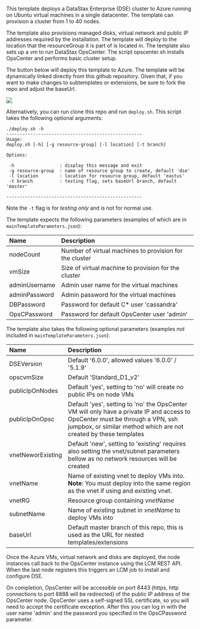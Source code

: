 This template deploys a DataStax Enterprise (DSE) cluster to Azure running on Ubuntu virtual machines in a single datacenter.  The template can provision a cluster from 1 to 40 nodes.  

The template also provisions managed disks, virtual network and public IP addresses required by the installation.  The template will deploy to the location that the resourceGroup it is part of is located in. The template also sets up a vm to run DataStax OpsCenter.  The script opscenter.sh installs OpsCenter and performs basic cluster setup.

The button below will deploy this template to Azure.  The template will be dynamically linked directly from this github repository.  Given that, if you want to make changes to subtemplates or extensions, be sure to fork the repo and adjust the baseUrl.

<a href="https://portal.azure.com/#create/Microsoft.Template/uri/https%3A%2F%2Fraw.githubusercontent.com%2FDSPN%2Fazure-resource-manager-dse%2Fmaster%2Fsingledc%2FmainTemplate.json" target="_blank">
    <img src="http://azuredeploy.net/deploybutton.png"/>
</a>

Alternatively, you can run clone this repo and run `deploy.sh`. This script takes the following optional arguments:

```
./deploy.sh -h
---------------------------------------------------
Usage:
deploy.sh [-h] [-g resource-group] [-l location] [-t branch]

Options:

 -h                 : display this message and exit
 -g resource-group  : name of resource group to create, default 'dse'
 -l location        : location for resource group, default 'eastus'
 -t branch          : testing flag, sets baseUrl branch, default 'master'

---------------------------------------------------
```
Note the `-t` flag is for *testing only* and is not for normal use.

The template expects the following parameters (examples of which are in `mainTemplateParameters.json`):

| Name   | Description |
|:--- |:---|
| nodeCount | Number of virtual machines to provision for the cluster |
| vmSize | Size of virtual machine to provision for the cluster |
| adminUsername  | Admin user name for the virtual machines |
| adminPassword  | Admin password for the virtual machines |
| DBPassword  | Password for default C* user 'cassandra' |
| OpsCPassword | Password for default OpsCenter user 'admin' |

The template also takes the following optional parameters (examples *not* included in `mainTemplateParameters.json`):

| Name   | Description |
|:--- |:---|
| DSEVersion | Default '6.0.0', allowed values '6.0.0' / '5.1.9' |
| opscvmSize | Default 'Standard_D1_v2' |
| publicIpOnNodes | Default 'yes', setting to 'no' will create no public IPs on node VMs |
| publicIpOnOpsc | Default 'yes', setting to 'no' the OpsCenter VM will only have a private IP and access to OpsCenter must be through a VPN, ssh jumpbox, or similar method which are not created by these templates  |
| vnetNeworExisting | Default 'new', setting to 'existing' requires also setting the vnet/subnet parameters bellow as no network resources will be created |
| vnetName | Name of existing vnet to deploy VMs into. **Note**: You must deploy into the same region as the vnet if using and existing vnet. |
| vnetRG | Resource group containing *vnetName* |
| subnetName | Name of existing subnet in *vnetName* to deploy VMs into |
| baseUrl | Default master branch of this repo, this is used as the URL for nested templates/extensions |

Once the Azure VMs, virtual network and disks are deployed, the node instances call back to the OpsCenter instance using the LCM REST API.  When the last node registers this triggers an LCM job to install and configure DSE.

On completion, OpsCenter will be accessible on port 8443 (https, http connections to port 8888 will be redirected) of the public IP address of the OpsCenter node. OpsCenter uses a self-signed SSL certificate, so you will need to accept the certificate exception. After this you can log in with the user name 'admin' and the password you specified in the OpsCPassword parameter.
